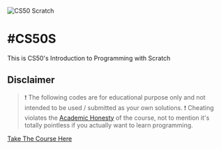 ![CS50 Scratch](https://github.com/abidsaem/CS50-Scratch-Solutions/assets/158012888/300f5182-ccee-4cf5-a8bf-bb36ee18da06)


#CS50S
======================================

This is CS50's Introduction to Programming with Scratch

Disclaimer
----------

>❗ The following codes are for educational purpose only and not intended to be used / submitted as your own solutions.
>❗ Cheating violates the [Academic Honesty](https://cs50.harvard.edu/scratch/2024/honesty/) of the course, not to mention it's totally pointless if you actually want to learn programming.



[Take The Course Here](https://cs50.harvard.edu/scratch/2024/)
